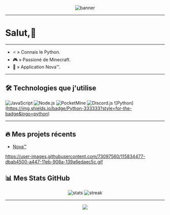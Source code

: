 <!-- Banner ou grande image en haut -->
<p align="center">
  <img src="https://capsule-render.vercel.app/api?type=waving&color=4A90E2&height=200&section=header&text=CroixMiroir16&fontSize=50&fontColor=ffffff" alt="banner" />
</p>

---

# Salut,👋

---

- ⭐ » Connais le Python.
- 🎮 » Passioné de Minecraft.
- 🚀 » Application Nova™.

---

## 🛠️ Technologies que j'utilise

![JavaScript](https://img.shields.io/badge/-JavaScript-333333?style=for-the-badge&logo=javascript)
![Node.js](https://img.shields.io/badge/-Node.js-333333?style=for-the-badge&logo=node.js)
![PocketMine](https://img.shields.io/badge/-PocketMine-333333?style=for-the-badge&logo=php)
![Discord.js](https://img.shields.io/badge/-Discord.js-333333?style=for-the-badge&logo=discord)
![Python]
(https://img.shields.io/badge/Python-333333?style=for-the-badge&logo=python)

---

## 🔥 Mes projets récents
- [Nova™](1219689750395617280)

https://user-images.githubusercontent.com/73097560/115834477-dbab4500-a447-11eb-908a-139a6edaec5c.gif

## 📊 Mes Stats GitHub

<p align="center">
  <img src="https://github-readme-stats.vercel.app/api?username=CroixMiroir16&show_icons=true&theme=tokyonight" alt="stats" />
  <img src="https://github-readme-streak-stats.herokuapp.com/?user=CroixMiroir16&theme=tokyonight" alt="streak" />
</p>

---

<p align="center">
  <img src="https://capsule-render.vercel.app/api?type=waving&color=4A90E2&height=150&section=footer"/>
</p>

